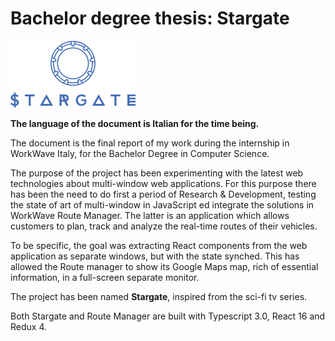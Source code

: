 # Bachelor degree thesis: Stargate

![](immagini/logo.png)

**The language of the document is Italian for the time being.**

The document is the final report of my work during the internship in WorkWave Italy, for the Bachelor Degree in Computer Science.

The purpose of the project has been experimenting with the latest web technologies about multi-window web applications. For this purpose there has been the need to do first a period of Research & Development, testing the state of art of multi-window in JavaScript ed integrate the solutions in WorkWave Route Manager. The latter is an application which allows customers to plan, track and analyze the real-time routes of their vehicles.

To be specific, the goal was extracting React components from the web application as separate windows, but with the state synched. This has allowed the Route manager to show its Google Maps map, rich of essential information, in a full-screen separate monitor.

The project has been named **Stargate**, inspired from the sci-fi tv series.

Both Stargate and Route Manager are built with Typescript 3.0, React 16 and Redux 4.
